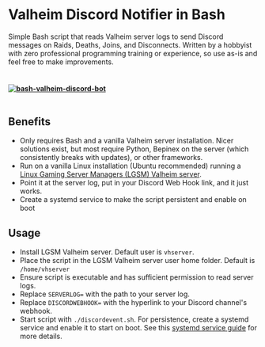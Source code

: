 # Valheim Discord Notifier in Bash
Simple Bash script that reads Valheim server logs to send Discord messages on Raids, Deaths, Joins, and Disconnects.  Written by a hobbyist with zero professional programming training or experience, so use as-is and feel free to make improvements.

<h4 align="left">
  <br>
  <a href="https://github.com/benwhite1987/bash-valheim-discord-bot">
  <picture>
  <source media="(prefers-color-scheme: dark)" srcset="https://i.imgur.com/4rSNfSC.png">
  <img alt="bash-valheim-discord-bot" src="https://i.imgur.com/4rSNfSC.png">
	</picture>
</a>
  <br>
  <br>
</h4>

## Benefits
+ Only requires Bash and a vanilla Valheim server installation.  Nicer solutions exist, but most require Python, Bepinex on the server (which consistently breaks with updates), or other frameworks.
+ Run on a vanilla Linux installation (Ubuntu recommended) running a [Linux Gaming Server Managers (LGSM) Valheim server](https://linuxgsm.com/servers/vhserver/).
+ Point it at the server log, put in your Discord Web Hook link, and it just works.
+ Create a systemd service to make the script persistent and enable on boot

## Usage
+ Install LGSM Valheim server.  Default user is `vhserver`.
+ Place the script in the LGSM Valheim server user home folder. Default is `/home/vhserver`
+ Ensure script is executable and has sufficient permission to read server logs.  
+ Replace `SERVERLOG=` with the path to your server log.
+ Replace `DISCORDWEBHOOK=` with the hyperlink to your Discord channel's webhook.
+ Start script with `./discordevent.sh`.  For persistence, create a systemd service and enable it to start on boot.  See this [systemd service guide](https://linuxhandbook.com/create-systemd-services/) for more details.
